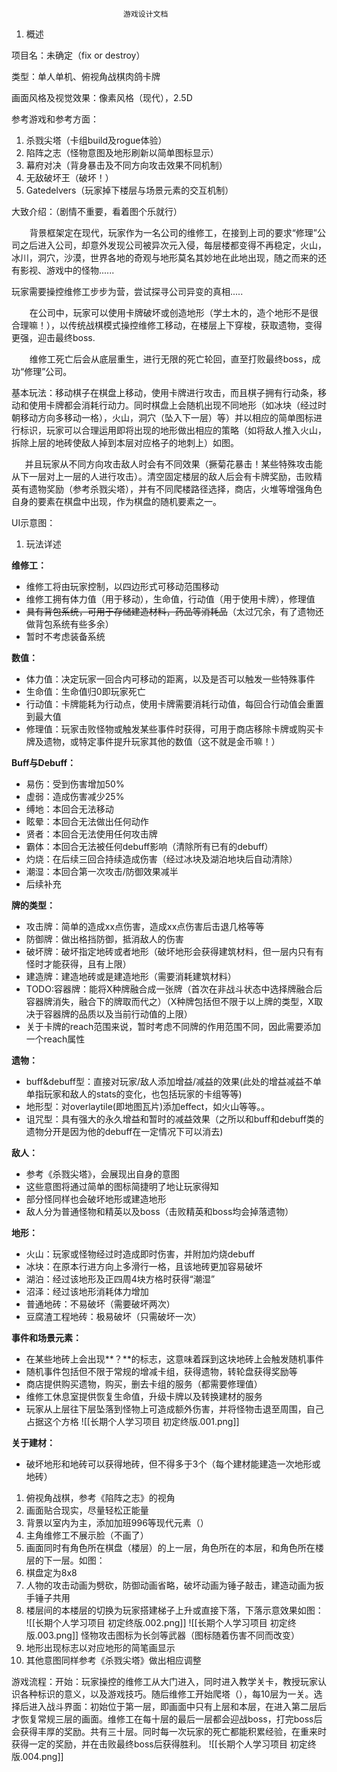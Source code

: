 						     游戏设计文档

1. 概述

项目名：未确定（fix or destroy）

类型：单人单机、俯视角战棋肉鸽卡牌

画面风格及视觉效果：像素风格（现代），2.5D

参考游戏和参考方面：

1. 杀戮尖塔（卡组build及rogue体验）
1. 陷阵之志（怪物意图及地形刷新以简单图标显示）
1. 幕府对决（背身暴击及不同方向攻击效果不同机制）
1. 无敌破坏王（破坏！）
1. Gatedelvers（玩家掉下楼层与场景元素的交互机制）

大致介绍：（剧情不重要，看着图个乐就行）

`    `背景框架定在现代，玩家作为一名公司的维修工，在接到上司的要求“修理”公司之后进入公司，却意外发现公司被异次元入侵，每层楼都变得不再稳定，火山，冰川，洞穴，沙漠，世界各地的奇观与地形莫名其妙地在此地出现，随之而来的还有影视、游戏中的怪物......

玩家需要操控维修工步步为营，尝试探寻公司异变的真相.....

`    `在公司中，玩家可以使用卡牌破坏或创造地形（学土木的，造个地形不是很合理嘛！），以传统战棋模式操控维修工移动，在楼层上下穿梭，获取遗物，变得更强，迎击最终boss.

`    `维修工死亡后会从底层重生，进行无限的死亡轮回，直至打败最终boss，成功“修理”公司。

基本玩法：移动棋子在棋盘上移动，使用卡牌进行攻击，而且棋子拥有行动条，移动和使用卡牌都会消耗行动力。同时棋盘上会随机出现不同地形（如冰块（经过时朝移动方向多移动一格），火山，洞穴（坠入下一层）等）并以相应的简单图标进行标识，玩家可以合理运用即将出现的地形做出相应的策略（如将敌人推入火山，拆除上层的地砖使敌人掉到本层对应格子的地刺上）如图。 

`	`并且玩家从不同方向攻击敌人时会有不同效果（撅菊花暴击！某些特殊攻击能从下一层对上一层的人进行攻击）。清空固定楼层的敌人后会有卡牌奖励，击败精英有遗物奖励（参考杀戮尖塔），并有不同爬楼路径选择，商店，火堆等增强角色自身的要素在棋盘中出现，作为棋盘的随机要素之一。

UI示意图：

1. 玩法详述

**维修工：**

- 维修工将由玩家控制，以四边形式可移动范围移动
- 维修工拥有体力值（用于移动），生命值，行动值（用于使用卡牌），修理值
- ~~具有背包系统，可用于存储建造材料，药品等消耗品~~（太过冗余，有了遗物还做背包系统有些多余）
- 暂时不考虑装备系统

**数值：**

- 体力值：决定玩家一回合内可移动的距离，以及是否可以触发一些特殊事件
- 生命值：生命值归0即玩家死亡
- 行动值：卡牌能耗为行动点，使用卡牌需要消耗行动值，每回合行动值会重置到最大值
- 修理值：玩家击败怪物或触发某些事件时获得，可用于商店移除卡牌或购买卡牌及遗物，或特定事件提升玩家其他的数值（这不就是金币嘛！）

**Buff与Debuff：**

- 易伤：受到伤害增加50%
- 虚弱：造成伤害减少25%
- 缚地：本回合无法移动
- 眩晕：本回合无法做出任何动作
- 贤者：本回合无法使用任何攻击牌
- 霸体：本回合无法被任何debuff影响（清除所有已有的debuff）
- 灼烧：在后续三回合持续造成伤害（经过冰块及湖泊地块后自动清除）
- 潮湿：本回合第一次攻击/防御效果减半
- 后续补充

**牌的类型：**

- 攻击牌：简单的造成xx点伤害，造成xx点伤害后击退几格等等
- 防御牌：做出格挡防御，抵消敌人的伤害
- 破坏牌：破坏指定地砖或者地形（破坏地形会获得建筑材料，但一层内只有有怪时才能获得，且有上限）
- 建造牌：建造地砖或是建造地形（需要消耗建筑材料）
- TODO:容器牌：能将X种牌融合成一张牌（首次在非战斗状态中选择牌融合后容器牌消失，融合下的牌取而代之）（X种牌包括但不限于以上牌的类型，X取决于容器牌的品质以及当前行动值的上限）
- 关于卡牌的reach范围来说，暂时考虑不同牌的作用范围不同，因此需要添加一个reach属性

**遗物：**
- buff&debuff型：直接对玩家/敌人添加增益/减益的效果(此处的增益减益不单单指玩家和敌人的stats的变化，也包括玩家的卡组等等)
- 地形型：对overlaytile(即地图瓦片)添加effect，如火山等等。。
- 诅咒型：具有强大的永久增益和暂时的减益效果（之所以和buff和debuff类的遗物分开是因为他的debuff在一定情况下可以消去)


**敌人：**

- 参考《杀戮尖塔》，会展现出自身的意图
- 这些意图将通过简单的图标简捷明了地让玩家得知
- 部分怪同样也会破坏地形或建造地形
- 敌人分为普通怪物和精英以及boss（击败精英和boss均会掉落遗物）

**地形：**

- 火山：玩家或怪物经过时造成即时伤害，并附加灼烧debuff 
- 冰块：在原本行进方向上多滑行一格，且该地砖更加容易破坏
- 湖泊：经过该地形及正四周4块方格时获得“潮湿”
- 沼泽：经过该地形消耗体力增加
- 普通地砖：不易破坏（需要破坏两次）
- 豆腐渣工程地砖：极易破坏（只需破坏一次）

**事件和场景元素：**

- 在某些地砖上会出现**？**的标志，这意味着踩到这块地砖上会触发随机事件
- 随机事件包括但不限于常规的增减卡组，获得遗物，转轮盘获得奖励等
- 商店提供购买遗物，购买，删去卡组的服务（都需要修理值）
- 维修工休息室提供恢复生命值，升级卡牌以及转换建材的服务
- 玩家从上层往下层坠落到怪物上可造成额外伤害，并将怪物击退至周围，自己占据这个方格
![[长期个人学习项目  初定终版.001.png]]


**关于建材：**

- 破坏地形和地砖可以获得地砖，但不得多于3个（每个建材能建造一次地形或地砖）

1) 俯视角战棋，参考《陷阵之志》的视角
1) 画面贴合现实，尽量轻松正能量
1) 背景以室内为主，添加加班996等现代元素（）
1) 主角维修工不展示脸（不画了）
1) 画面同时有角色所在棋盘（楼层）的上一层，角色所在的本层，和角色所在楼层的下一层。如图：
1) 棋盘定为8x8
1) 人物的攻击动画为劈砍，防御动画省略，破坏动画为锤子敲击，建造动画为扳手锤子共用
1) 楼层间的本楼层的切换为玩家搭建梯子上升或直接下落，下落示意效果如图：
![[长期个人学习项目  初定终版.002.png]]
![[长期个人学习项目  初定终版.003.png]]
怪物攻击图标为长剑等武器（图标随着伤害不同而改变）
1) 地形出现标志以对应地形的简笔画显示
1) 其他意图同样参考《杀戮尖塔》做出相应调整


游戏流程：开始：玩家操控的维修工从大门进入，同时进入教学关卡，教授玩家认识各种标识的意义，以及游戏技巧。随后维修工开始爬塔（），每10层为一关。选择后进入战斗界面：初始位于第一层，即画面中只有上层和本层，在进入第二层后才恢复常规三层的画面。维修工在每十层的最后一层都会迎战boss，打完boss后会获得丰厚的奖励。共有三十层。同时每一次玩家的死亡都能积累经验，在重来时获得一定的奖励，并在击败最终boss后获得胜利。
![[长期个人学习项目  初定终版.004.png]]





